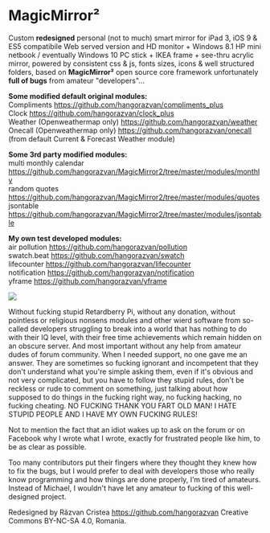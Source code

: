 # MagicMirror&sup2;

Custom <b>redesigned</b> personal (not to much) smart mirror for iPad 3, iOS 9 & ES5 compatibile Web served version and HD monitor + Windows 8.1 HP mini netbook / eventually Windows 10 PC stick + IKEA frame + see-thru acrylic mirror, powered by consistent css & js, fonts sizes, icons & well structured folders, based on <b>MagicMirror&sup2;</b> open source core framework unfortunately <b>full of bugs</b> from amateur "developers"...

<b>Some modified default original modules:</b>
<br>Compliments https://github.com/hangorazvan/compliments_plus
<br>Clock https://github.com/hangorazvan/clock_plus
<br>Weather (Openweathermap only) https://github.com/hangorazvan/weather
<br>Onecall (Openweathermap only) https://github.com/hangorazvan/onecall
<br>(from default Current & Forecast Weather module)

<b>Some 3rd party modified modules:</b>
<br>multi monthly calendar https://github.com/hangorazvan/MagicMirror2/tree/master/modules/monthly
<br>random quotes https://github.com/hangorazvan/MagicMirror2/tree/master/modules/quotes
<br>jsontable https://github.com/hangorazvan/MagicMirror2/tree/master/modules/jsontable

<b>My own test developed modules:</b>
<br>air pollution https://github.com/hangorazvan/pollution
<br>swatch.beat https://github.com/hangorazvan/swatch
<br>lifecounter https://github.com/hangorazvan/lifecounter
<br>notification https://github.com/hangorazvan/notification
<br>yframe https://github.com/hangorazvan/yframe

<img src=https://github.com/hangorazvan/MagicMirror2/blob/master/HD.png>

Without fucking stupid Retardberry Pi, without any donation, without pointless or religious nonsens modules and other wierd software from so-called developers struggling to break into a world that has nothing to do with their IQ level, with their free time achievements which remain hidden on an obscure server. And most important without any help from amateur dudes of forum community. When I needed support, no one gave me an answer. They are sometimes so fucking ignorant and incompetent that they don't understand what you're simple asking them, even if it's obvious and not very complicated, but you have to follow they stupid rules, don't be reckless or rude to comment on something, just talking about how supposed to do things in the fucking right way, no fucking hacking, no fucking cheating. NO FUCKING THANK YOU FART OLD MAN! I HATE STUPID PEOPLE AND I HAVE MY OWN FUCKING RULES!

Not to mention the fact that an idiot wakes up to ask on the forum or on Facebook why I wrote what I wrote, exactly for frustrated people like him, to be as clear as possible.

Too many contributors put their fingers where they thought they knew how to fix the bugs, but I would prefer to deal with developers those who really know programming and how things are done properly, I’m tired of amateurs. Instead of Michael, I wouldn't have let any amateur to fucking of this well-designed project.


Redesigned by Răzvan Cristea
https://github.com/hangorazvan
Creative Commons BY-NC-SA 4.0, Romania.

